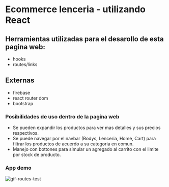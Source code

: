 # Ecommerce lenceria - utilizando React

## Herramientas utilizadas para el desarollo de esta pagina web:
- hooks
- routes/links

## Externas
- firebase
- react router dom
- bootstrap

### Posibilidades de uso dentro de la pagina web
- Se pueden expandir los productos para ver mas detalles y sus precios respectivos. 
- Se puede navegar por el navbar (Bodys, Lenceria, Home, Cart) para filtrar los productos de acuerdo a su categoria en comun.
- Manejo con bottones para simular un agregado al carrito con el limite por stock de producto. 

### App demo
![gif-routes-test](https://github.com/beluirina/learning-react-proyecto/blob/main/routes-test.gif)
